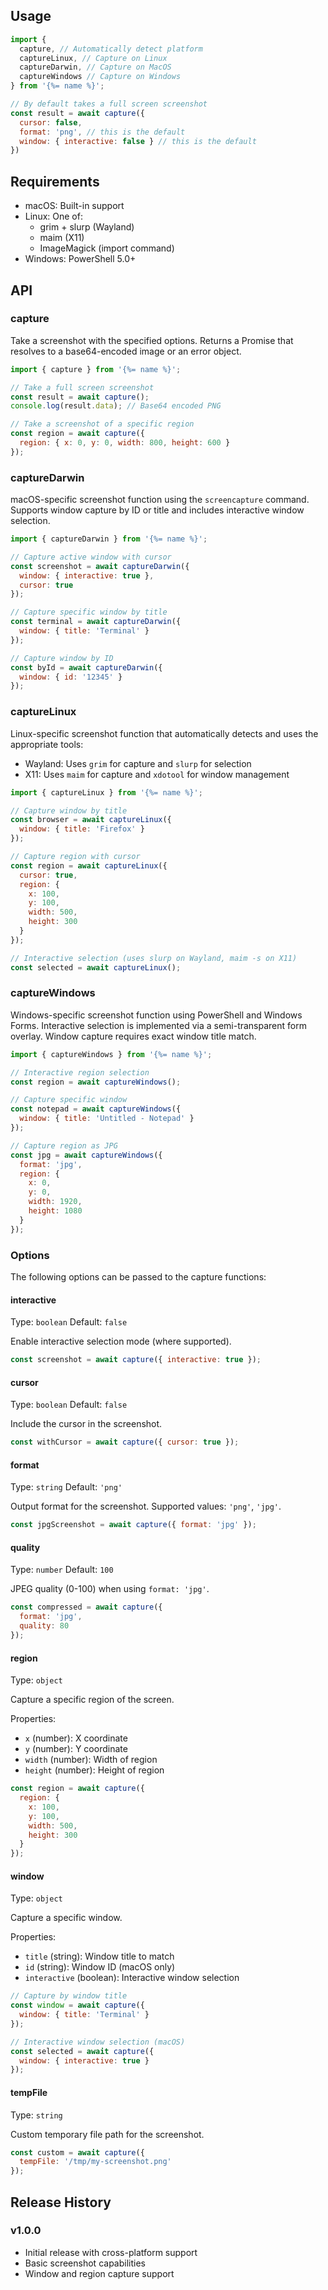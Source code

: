 ## Usage

```js
import {
  capture, // Automatically detect platform
  captureLinux, // Capture on Linux
  captureDarwin, // Capture on MacOS
  captureWindows // Capture on Windows
} from '{%= name %}';

// By default takes a full screen screenshot
const result = await capture({
  cursor: false,
  format: 'png', // this is the default
  window: { interactive: false } // this is the default
})
```

## Requirements

- macOS: Built-in support
- Linux: One of:
  - grim + slurp (Wayland)
  - maim (X11)
  - ImageMagick (import command)
- Windows: PowerShell 5.0+

## API

### capture

Take a screenshot with the specified options. Returns a Promise that resolves to a base64-encoded image or an error object.

```js
import { capture } from '{%= name %}';

// Take a full screen screenshot
const result = await capture();
console.log(result.data); // Base64 encoded PNG

// Take a screenshot of a specific region
const region = await capture({
  region: { x: 0, y: 0, width: 800, height: 600 }
});
```

### captureDarwin

macOS-specific screenshot function using the `screencapture` command. Supports window capture by ID or title and includes interactive window selection.

```js
import { captureDarwin } from '{%= name %}';

// Capture active window with cursor
const screenshot = await captureDarwin({
  window: { interactive: true },
  cursor: true
});

// Capture specific window by title
const terminal = await captureDarwin({
  window: { title: 'Terminal' }
});

// Capture window by ID
const byId = await captureDarwin({
  window: { id: '12345' }
});
```

### captureLinux

Linux-specific screenshot function that automatically detects and uses the appropriate tools:

- Wayland: Uses `grim` for capture and `slurp` for selection
- X11: Uses `maim` for capture and `xdotool` for window management

```js
import { captureLinux } from '{%= name %}';

// Capture window by title
const browser = await captureLinux({
  window: { title: 'Firefox' }
});

// Capture region with cursor
const region = await captureLinux({
  cursor: true,
  region: {
    x: 100,
    y: 100,
    width: 500,
    height: 300
  }
});

// Interactive selection (uses slurp on Wayland, maim -s on X11)
const selected = await captureLinux();
```

### captureWindows

Windows-specific screenshot function using PowerShell and Windows Forms. Interactive selection is implemented via a semi-transparent form overlay. Window capture requires exact window title match.

```js
import { captureWindows } from '{%= name %}';

// Interactive region selection
const region = await captureWindows();

// Capture specific window
const notepad = await captureWindows({
  window: { title: 'Untitled - Notepad' }
});

// Capture region as JPG
const jpg = await captureWindows({
  format: 'jpg',
  region: {
    x: 0,
    y: 0,
    width: 1920,
    height: 1080
  }
});
```

### Options

The following options can be passed to the capture functions:

#### interactive

Type: `boolean`
Default: `false`

Enable interactive selection mode (where supported).

```js
const screenshot = await capture({ interactive: true });
```

#### cursor

Type: `boolean`
Default: `false`

Include the cursor in the screenshot.

```js
const withCursor = await capture({ cursor: true });
```

#### format

Type: `string`
Default: `'png'`

Output format for the screenshot. Supported values: `'png'`, `'jpg'`.

```js
const jpgScreenshot = await capture({ format: 'jpg' });
```

#### quality

Type: `number`
Default: `100`

JPEG quality (0-100) when using `format: 'jpg'`.

```js
const compressed = await capture({
  format: 'jpg',
  quality: 80
});
```

#### region

Type: `object`

Capture a specific region of the screen.

Properties:

- `x` (number): X coordinate
- `y` (number): Y coordinate
- `width` (number): Width of region
- `height` (number): Height of region

```js
const region = await capture({
  region: {
    x: 100,
    y: 100,
    width: 500,
    height: 300
  }
});
```

#### window

Type: `object`

Capture a specific window.

Properties:

- `title` (string): Window title to match
- `id` (string): Window ID (macOS only)
- `interactive` (boolean): Interactive window selection

```js
// Capture by window title
const window = await capture({
  window: { title: 'Terminal' }
});

// Interactive window selection (macOS)
const selected = await capture({
  window: { interactive: true }
});
```

#### tempFile

Type: `string`

Custom temporary file path for the screenshot.

```js
const custom = await capture({
  tempFile: '/tmp/my-screenshot.png'
});
```

## Release History

### v1.0.0

- Initial release with cross-platform support
- Basic screenshot capabilities
- Window and region capture support
